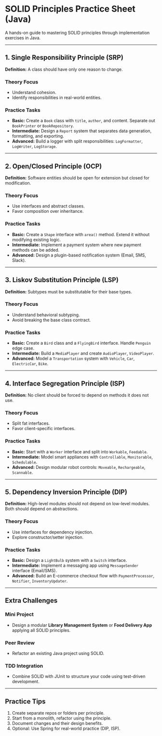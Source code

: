
# SOLID Principles Practice Sheet (Java)

A hands-on guide to mastering SOLID principles through implementation exercises in Java.

---

## 1. Single Responsibility Principle (SRP)
**Definition:** A class should have only one reason to change.

### Theory Focus
- Understand cohesion.
- Identify responsibilities in real-world entities.

### Practice Tasks
- **Basic:** Create a `Book` class with `title`, `author`, and content. Separate out `BookPrinter` or `BookRepository`.
- **Intermediate:** Design a `Report` system that separates data generation, formatting, and exporting.
- **Advanced:** Build a logger with split responsibilities: `LogFormatter`, `LogWriter`, `LogStorage`.

---

## 2. Open/Closed Principle (OCP)
**Definition:** Software entities should be open for extension but closed for modification.

### Theory Focus
- Use interfaces and abstract classes.
- Favor composition over inheritance.

### Practice Tasks
- **Basic:** Create a `Shape` interface with `area()` method. Extend it without modifying existing logic.
- **Intermediate:** Implement a payment system where new payment methods can be added.
- **Advanced:** Design a plugin-based notification system (Email, SMS, Slack).

---

## 3. Liskov Substitution Principle (LSP)
**Definition:** Subtypes must be substitutable for their base types.

### Theory Focus
- Understand behavioral subtyping.
- Avoid breaking the base class contract.

### Practice Tasks
- **Basic:** Create a `Bird` class and a `FlyingBird` interface. Handle `Penguin` edge case.
- **Intermediate:** Build a `MediaPlayer` and create `AudioPlayer`, `VideoPlayer`.
- **Advanced:** Model a `Transportation` system with `Vehicle`, `Car`, `ElectricCar`, `Bike`.

---

## 4. Interface Segregation Principle (ISP)
**Definition:** No client should be forced to depend on methods it does not use.

### Theory Focus
- Split fat interfaces.
- Favor client-specific interfaces.

### Practice Tasks
- **Basic:** Start with a `Worker` interface and split into `Workable`, `Feedable`.
- **Intermediate:** Model smart appliances with `Controllable`, `Monitorable`, `Schedulable`.
- **Advanced:** Design modular robot controls: `Moveable`, `Rechargeable`, `Scannable`.

---

## 5. Dependency Inversion Principle (DIP)
**Definition:** High-level modules should not depend on low-level modules. Both should depend on abstractions.

### Theory Focus
- Use interfaces for dependency injection.
- Explore constructor/setter injection.

### Practice Tasks
- **Basic:** Design a `LightBulb` system with a `Switch` interface.
- **Intermediate:** Implement a messaging app using `MessageSender` interface (Email/SMS).
- **Advanced:** Build an E-commerce checkout flow with `PaymentProcessor`, `Notifier`, `InventoryUpdater`.

---

## Extra Challenges

### Mini Project
- Design a modular **Library Management System** or **Food Delivery App** applying all SOLID principles.

### Peer Review
- Refactor an existing Java project using SOLID.

### TDD Integration
- Combine SOLID with JUnit to structure your code using test-driven development.

---

## Practice Tips
1. Create separate repos or folders per principle.
2. Start from a monolith, refactor using the principle.
3. Document changes and their design benefits.
4. Optional: Use Spring for real-world practice (DIP, ISP).
